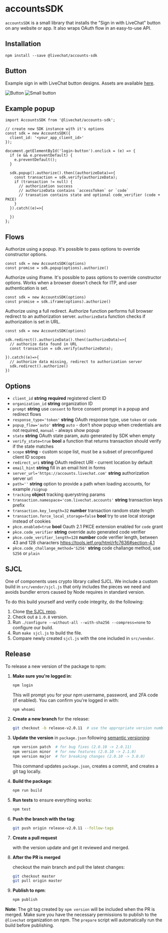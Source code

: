 # accountsSDK

`accountsSDK` is a small library that installs the "Sign in with LiveChat" button on any website or app. It also wraps OAuth flow in an easy-to-use API.

## Installation

```
npm install --save @livechat/accounts-sdk
```

## Button

Example sign in with LiveChat button designs. Assets are available [here](https://livechat.design/).

![Button](assets/button.svg)
![Small button](assets/button-small.svg)

## Example popup

```
import AccountsSDK from '@livechat/accounts-sdk';

// create new SDK instance with it's options
const sdk = new AccountsSDK({
  client_id: '<your_app_client_id>'
});

document.getElementById('login-button').onclick = (e) => {
  if (e && e.preventDefault) {
    e.preventDefault();
  }

  sdk.popup().authorize().then((authorizeData)=>{
    const transaction = sdk.verify(authorizeData);
    if (transaction != null) {
      // authorization success
      // authorizeData contains `accessToken` or `code`
      // transation contains state and optional code_verifier (code + PKCE)
    }
  }).catch((e)=>{

  })
};
```

## Flows

Authorize using a popup. It's possible to pass options to override constructor options.

```
const sdk = new AccountsSDK(options)
const promise = sdk.popup(options).authorize()
```

Authorize using iframe. It's possible to pass options to override constructor options. Works when a browser doesn't check for ITP, and user authentication is set.

```
const sdk = new AccountsSDK(options)
const promise = sdk.iframe(options).authorize()
```

Authorize using a full redirect. Authorize function performs full browser redirect to an authorization server. `authorizeData` function checks if authorization is set in URL.

```
const sdk = new AccountsSDK(options)

sdk.redirect().authorizeData().then((authorizeData)=>{
  // authorize data found in URL
  const transaction = sdk.verify(authorizeData);

}).catch((e)=>{
  // authorize data missing, redirect to authorization server
  sdk.redirect().authorize()
})
```

## Options

- `client_id` **string** **required** registered client ID
- `organization_id` **string** organization ID
- `prompt` **string** use `consent` to force consent prompt in a popup and redirect flows
- `response_type='token'` **string** OAuth response type, use `token` or `code`
- `popup_flow='auto'` **string** `auto` - don't show popup when credentials are not required, `manual` - always show popup
- `state` **string** OAuth state param, auto generated by SDK when empty
- `verify_state=true` **bool** a function that returns transaction should verify if the state matches
- `scope` **string** - custom scope list, must be a subset of preconfigured client ID scopes
- `redirect_uri` **string** OAuth redirect URI - current location by default
- `email_hint` **string** fill in an email hint in forms
- `server_url='https://accounts.livechat.com'` **string** authorization server url
- `path=''` **string** option to provide a path when loading accounts, for example `/signup`
- `tracking` **object** tracking querystring params
- `transaction.namespace='com.livechat.accounts'` **string** transaction keys prefix
- `transaction.key_length=32` **number** transaction random state length
- `transaction.force_local_storage=false` **bool** try to use local storage instead of cookies
- `pkce.enabled=true` **bool** Oauth 2.1 PKCE extension enabled for `code` grant
- `pkce.code_verifier` **string** override auto generated code verifier
- `pkce.code_verifier_length=128` **number** code verifier length, between 43 and 128 characters https://tools.ietf.org/html/rfc7636#section-4.1
- `pkce.code_challange_method='S256'` **string** code challange method, use `S256` or `plain`

## SJCL

One of components uses crypto library called SJCL. We include a custom build in `src/vendor/sjcl.js` that only includes the pieces we need and avoids bundler errors caused by Node requires in standard version.

To do this build yourself and verify code integrity, do the following:

1. Clone [the SJCL repo](https://github.com/bitwiseshiftleft/sjcl).
2. Check out a `1.0.8` version.
3. Run `./configure --without-all --with-sha256 --compress=none` to configure our build.
4. Run `make sjcl.js` to build the file.
5. Compare newly created `sjcl.js` with the one included in `src/vendor`.


## Release

To release a new version of the package to npm:

1. **Make sure you're logged in**:
   ```bash
   npm login
   ```

   This will prompt you for your npm username, password, and 2FA code (if enabled).
   You can confirm you're logged in with:

   ```bash
   npm whoami
   ```

2. **Create a new branch** for the release:
   ```bash
   git checkout -b release-v2.0.11  # use the appropriate version number
   ```

3. **Update the version** in `package.json` following [semantic versioning](https://semver.org/):
   ```bash
   npm version patch  # for bug fixes (2.0.10 -> 2.0.11)
   npm version minor  # for new features (2.0.10 -> 2.1.0)
   npm version major  # for breaking changes (2.0.10 -> 3.0.0)
   ```
   This command updates `package.json`, creates a commit, and creates a git tag locally.

4. **Build the package**:
   ```bash
   npm run build
   ```

5. **Run tests** to ensure everything works:
   ```bash
   npm test
   ```

6. **Push the branch with the tag**:
   ```bash
   git push origin release-v2.0.11 --follow-tags
   ```

7. **Create a pull request**

   with the version update and get it reviewed and merged.

8. **After the PR is merged**

   checkout the main branch and pull the latest changes:
   ```bash
   git checkout master
   git pull origin master
   ```

9. **Publish to npm**:
   ```bash
   npm publish
   ```

**Note**: The git tag created by `npm version` will be included when the PR is merged. Make sure you have the necessary permissions to publish to the `@livechat` organization on npm. The `prepare` script will automatically run the build before publishing.
